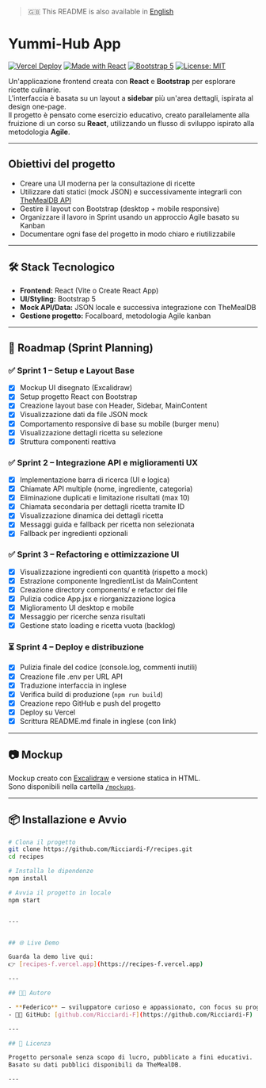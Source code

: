 > 🇬🇧 This README is also available in [English](./README.md)

# Yummi-Hub App

[![Vercel Deploy](https://vercel.badge.ryanford.dev/api/pin?url=https://recipes-f.vercel.app)](https://recipes-f.vercel.app)
[![Made with React](https://img.shields.io/badge/Made%20with-React-61DAFB?logo=react)](https://reactjs.org/)
[![Bootstrap 5](https://img.shields.io/badge/Styled%20with-Bootstrap%205-7952B3?logo=bootstrap)](https://getbootstrap.com/)
[![License: MIT](https://img.shields.io/badge/License-MIT-blue.svg)](#license)

Un'applicazione frontend creata con **React** e **Bootstrap** per esplorare ricette culinarie.  
L'interfaccia è basata su un layout a **sidebar** più un'area dettagli, ispirata al design one-page.  
Il progetto è pensato come esercizio educativo, creato parallelamente alla fruizione di un corso su **React**, utilizzando un flusso di sviluppo ispirato alla metodologia **Agile**.

---

## Obiettivi del progetto

- Creare una UI moderna per la consultazione di ricette
- Utilizzare dati statici (mock JSON) e successivamente integrarli con [TheMealDB API](https://www.themealdb.com/api.php)
- Gestire il layout con Bootstrap (desktop + mobile responsive)
- Organizzare il lavoro in Sprint usando un approccio Agile basato su Kanban
- Documentare ogni fase del progetto in modo chiaro e riutilizzabile

---

## 🛠️ Stack Tecnologico

- **Frontend:** React (Vite o Create React App)
- **UI/Styling:** Bootstrap 5
- **Mock API/Data:** JSON locale e successiva integrazione con TheMealDB
- **Gestione progetto:** Focalboard, metodologia Agile kanban

---


## 🚀 Roadmap (Sprint Planning)


### ✅ Sprint 1 – Setup e Layout Base
- [x] Mockup UI disegnato (Excalidraw)
- [x] Setup progetto React con Bootstrap
- [x] Creazione layout base con Header, Sidebar, MainContent
- [x] Visualizzazione dati da file JSON mock
- [x] Comportamento responsive di base su mobile (burger menu)
- [x] Visualizzazione dettagli ricetta su selezione
- [x] Struttura componenti reattiva

### ✅ Sprint 2 – Integrazione API e miglioramenti UX
- [x] Implementazione barra di ricerca (UI e logica)
- [x] Chiamate API multiple (nome, ingrediente, categoria)
- [x] Eliminazione duplicati e limitazione risultati (max 10)
- [x] Chiamata secondaria per dettagli ricetta tramite ID
- [x] Visualizzazione dinamica dei dettagli ricetta
- [x] Messaggi guida e fallback per ricetta non selezionata
- [x] Fallback per ingredienti opzionali

### ✅ Sprint 3 – Refactoring e ottimizzazione UI
- [x] Visualizzazione ingredienti con quantità (rispetto a mock)
- [x] Estrazione componente IngredientList da MainContent
- [x] Creazione directory components/ e refactor dei file
- [x] Pulizia codice App.jsx e riorganizzazione logica
- [x] Miglioramento UI desktop e mobile
- [x] Messaggio per ricerche senza risultati
- [x] Gestione stato loading e ricetta vuota (backlog)

### ⏳ Sprint 4 – Deploy e distribuzione
- [x] Pulizia finale del codice (console.log, commenti inutili)
- [x] Creazione file .env per URL API
- [x] Traduzione interfaccia in inglese
- [x] Verifica build di produzione (`npm run build`)
- [x] Creazione repo GitHub e push del progetto
- [x] Deploy su Vercel
- [x] Scrittura README.md finale in inglese (con link)

---

## 📷 Mockup

Mockup creato con [Excalidraw](https://excalidraw.com) e versione statica in HTML.  
Sono disponibili nella cartella [`/mockups`](./mockups).

---

## 📦 Installazione e Avvio

```bash
# Clona il progetto
git clone https://github.com/Ricciardi-F/recipes.git
cd recipes

# Installa le dipendenze
npm install

# Avvia il progetto in locale
npm start


---


## 🌐 Live Demo

Guarda la demo live qui:
👉 [recipes-f.vercel.app](https://recipes-f.vercel.app)

---

## 👨‍🍳 Autore

- **Federico** – sviluppatore curioso e appassionato, con focus su progetti educativi e solidi flussi di lavoro.  
- 🧑‍💻 GitHub: [github.com/Ricciardi-F](https://github.com/Ricciardi-F)

---

## 📄 Licenza

Progetto personale senza scopo di lucro, pubblicato a fini educativi.  
Basato su dati pubblici disponibili da TheMealDB.

---